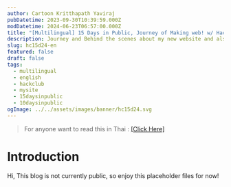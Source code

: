 ```yaml
---
author: Cartoon Kritthapath Yaviraj
pubDatetime: 2023-09-30T10:39:59.000Z
modDatetime: 2024-06-23T06:57:00.000Z
title: "[Multilingual] 15 Days in Public, Journey of Making web! w/ Hack Club Slack | EN"
description: Journey and Behind the scenes about my new website and also 15 Days in Public Challege in Hack Club Slack (Originally 10 Days in Public Challege.)
slug: hc15d24-en
featured: false
draft: false
tags:
  - multilingual
  - english
  - hackclub
  - mysite
  - 15daysinpublic
  - 10daysinpublic
ogImage: ../../assets/images/banner/hc15d24.svg
---
```


> For anyone want to read this in Thai : [[Click Here]](/posts/hc15d24-th)

# Introduction

Hi, This blog is not currently public, so enjoy this placeholder files for now!
